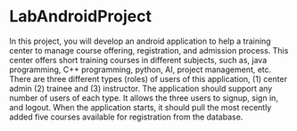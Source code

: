 # LabAndroidProject

In this project, you will develop an android application to help a training center to manage course
offering, registration, and admission process. This center offers short training courses in
different subjects, such as, java programming, C++ programming, python, AI, project management, etc.
There are three different types (roles) of users of this application, (1) center admin (2) trainee
and (3) instructor. The application should support any number of users of each type. It allows the
three users to signup, sign in, and logout. When the application starts, it should pull the most
recently added five courses available for registration from the database.